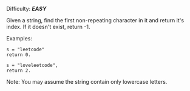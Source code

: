 Difficulty: ***EASY***

Given a string, find the first non-repeating character in it and return it's index. If it doesn't exist, return -1.

Examples:

    s = "leetcode"
    return 0.
    
    s = "loveleetcode",
    return 2.
    
Note: You may assume the string contain only lowercase letters.